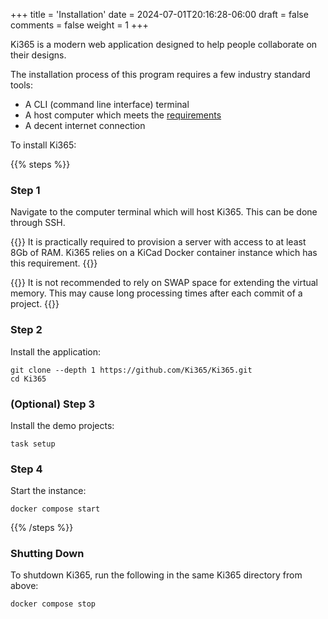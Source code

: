 +++
title = 'Installation'
date = 2024-07-01T20:16:28-06:00
draft = false
comments = false
weight = 1
+++

Ki365 is a modern web application designed to help people collaborate on their designs.

The installation process of this program requires a few industry standard tools:
- A CLI (command line interface) terminal
- A host computer which meets the [requirements](../requirements)
- A decent internet connection

To install Ki365:

{{% steps %}}

### Step 1

Navigate to the computer terminal which will host Ki365. This can be done through SSH.

{{<callout type="warning">}}
It is practically required to provision a server with access to at least 8Gb of RAM. Ki365 relies on a KiCad Docker container instance which has this requirement. 
{{</callout>}}

{{<callout type="info">}}
It is not recommended to rely on SWAP space for extending the virtual memory. This may cause long processing times after each commit of a project. 
{{</callout>}}

### Step 2

Install the application:

```
git clone --depth 1 https://github.com/Ki365/Ki365.git
cd Ki365
```

### (Optional) Step 3

Install the demo projects:
```
task setup
```

### Step 4

Start the instance:
```
docker compose start
```

{{% /steps %}}

### Shutting Down

To shutdown Ki365, run the following in the same Ki365 directory from above:

```
docker compose stop
```
